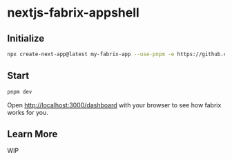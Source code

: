 # nextjs-fabrix-appshell

## Initialize

```bash
npx create-next-app@latest my-fabrix-app --use-pnpm -e https://github.com/IzumiSy/nextjs-fabrix-appshell-template
```

## Start

```bash
pnpm dev
```

Open [http://localhost:3000/dashboard](http://localhost:3000/dashboard) with your browser to see how fabrix works for you.

## Learn More

WIP
